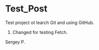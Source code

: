 # Test_Post

Test project ot learch Git and using GitHub.

1. Changed for testing Fetch.


Sergey P.
